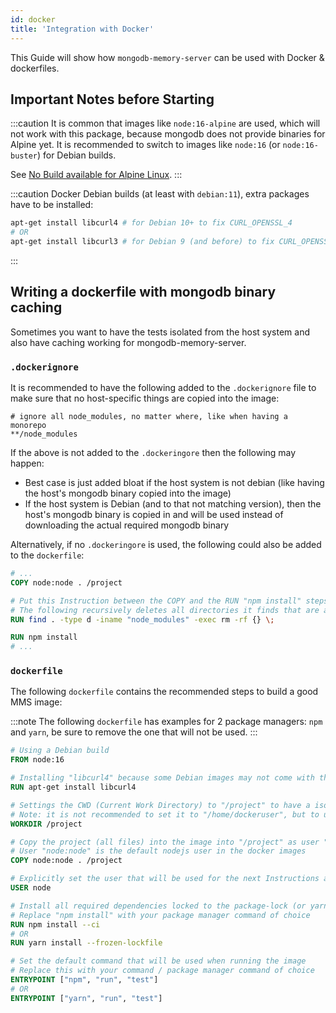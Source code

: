 ```yaml
---
id: docker
title: 'Integration with Docker'
---
```


This Guide will show how `mongodb-memory-server` can be used with Docker & dockerfiles.

## Important Notes before Starting

:::caution
It is common that images like `node:16-alpine` are used, which will not work with this package, because mongodb does not provide binaries for Alpine yet.
It is recommended to switch to images like `node:16` (or `node:16-buster`) for Debian builds.

See [No Build available for Alpine Linux](../known-issues.md#no-build-available-for-alpine-linux).
:::

:::caution
Docker Debian builds (at least with `debian:11`), extra packages have to be installed:

```sh
apt-get install libcurl4 # for Debian 10+ to fix CURL_OPENSSL_4
# OR
apt-get install libcurl3 # for Debian 9 (and before) to fix CURL_OPENSSL_3
```

:::

## Writing a dockerfile with mongodb binary caching

Sometimes you want to have the tests isolated from the host system and also have caching working for mongodb-memory-server.

### `.dockerignore`

It is recommended to have the following added to the `.dockerignore` file to make sure that no host-specific things are copied into the image:

```dockerignore
# ignore all node_modules, no matter where, like when having a monorepo
**/node_modules
```

If the above is not added to the `.dockeringore` then the following may happen:

- Best case is just added bloat if the host system is not debian (like having the host's mongodb binary copied into the image)
- If the host system is Debian (and to that not matching version), then the host's mongodb binary is copied in and will be used instead of downloading the actual required mongodb binary

Alternatively, if no `.dockeringore` is used, the following could also be added to the `dockerfile`:

```dockerfile
# ...
COPY node:node . /project

# Put this Instruction between the COPY and the RUN "npm install" steps
# The following recursively deletes all directories it finds that are a directory AND have a name matching "node_modules"
RUN find . -type d -iname "node_modules" -exec rm -rf {} \;

RUN npm install
# ...
```

### `dockerfile`

The following `dockerfile` contains the recommended steps to build a good MMS image:

:::note
The following `dockerfile` has examples for 2 package managers: `npm` and `yarn`, be sure to remove the one that will not be used.
:::

```dockerfile
# Using a Debian build
FROM node:16

# Installing "libcurl4" because some Debian images may not come with this package installed, but is required by the mongodb binaries
RUN apt-get install libcurl4

# Settings the CWD (Current Work Directory) to "/project" to have a isolated folder for the project
# Note: it is not recommended to set it to "/home/dockeruser", but to use "/home/dockeruser/project"
WORKDIR /project

# Copy the project (all files) into the image into "/project" as user "node:node"
# User "node:node" is the default nodejs user in the docker images
COPY node:node . /project

# Explicitly set the user that will be used for the next Instructions and ENTRYPOINT
USER node

# Install all required dependencies locked to the package-lock (or yarn.lock)
# Replace "npm install" with your package manager command of choice
RUN npm install --ci
# OR
RUN yarn install --frozen-lockfile

# Set the default command that will be used when running the image
# Replace this with your command / package manager command of choice
ENTRYPOINT ["npm", "run", "test"]
# OR
ENTRYPOINT ["yarn", "run", "test"]
```
